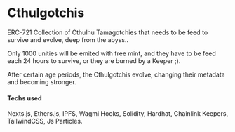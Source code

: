 # Cthulgotchis
ERC-721 Collection of Cthulhu Tamagotchies that needs to be feed to survive and evolve, deep from the abyss..

Only 1000 unities will be emited with free mint, and they have to be feed each 24 hours to survive, or they are burned by a Keeper ;).

After certain age periods, the Cthulgotchis evolve, changing their metadata and becoming stronger.

#### Techs used

Nexts.js, Ethers.js, IPFS, Wagmi Hooks, Solidity, Hardhat, Chainlink Keepers, TailwindCSS, Js Particles.
